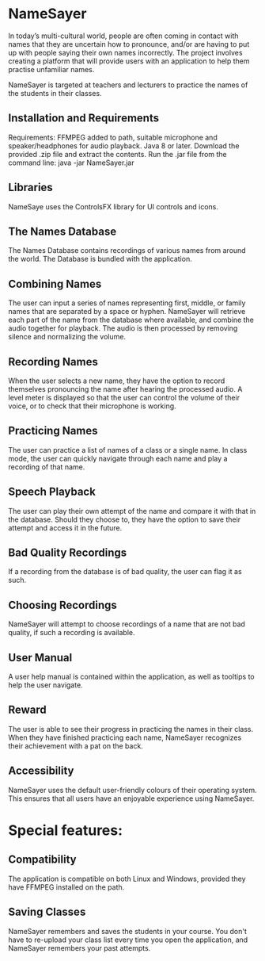# NameSayer
In today’s multi-cultural world, people are often coming in contact with names that they are uncertain how to pronounce, and/or are having to put up with people saying their own names incorrectly. The project involves creating a platform that will provide users with an application to help them practise unfamiliar names.

NameSayer is targeted at teachers and lecturers to practice the names of the students in their classes.

## Installation and Requirements
Requirements: FFMPEG added to path, suitable microphone and speaker/headphones for audio playback. Java 8 or later.
Download the provided .zip file and extract the contents. Run the .jar file from the command line: java -jar NameSayer.jar

## Libraries
NameSaye uses the ControlsFX library for UI controls and icons.

## The Names Database
The Names Database contains recordings of various names from around the world. The Database is bundled with the application.

## Combining Names
The user can input a series of names representing first, middle, or family names that are separated by a space or hyphen. NameSayer will 
retrieve each part of the name from the database where available, and combine the audio together for playback. The audio is then processed by removing silence and normalizing the volume.

## Recording Names
When the user selects a new name, they have the option to record themselves pronouncing the name after hearing the processed audio. A level meter is displayed so that the user can control the volume of their voice, or to check that their microphone is working. 

## Practicing Names
The user can practice a list of names of a class or a single name. In class mode, the user can quickly navigate through each name and play a recording of that name.

## Speech Playback
The user can play their own attempt of the name and compare it with that in the database. Should they choose to, they have the option to save their attempt and access it in the future.

## Bad Quality Recordings
If a recording from the database is of bad quality, the user can flag it as such. 

## Choosing Recordings
NameSayer will attempt to choose recordings of a name that are not bad quality, if such a recording is available.

## User Manual
A user help manual is contained within the application, as well as tooltips to help the user navigate.

## Reward
The user is able to see their progress in practicing the names in their class. When they have finished practicing each name, NameSayer recognizes their achievement with a pat on the back.

## Accessibility
NameSayer uses the default user-friendly colours of their operating system. This ensures that all users have an enjoyable experience using NameSayer.

# Special features:
## Compatibility
The application is compatible on both Linux and Windows, provided they have FFMPEG installed on the path.

## Saving Classes
NameSayer remembers and saves the students in your course. You don't have to re-upload your class list every time you open the application, and NameSayer remembers your past attempts.
